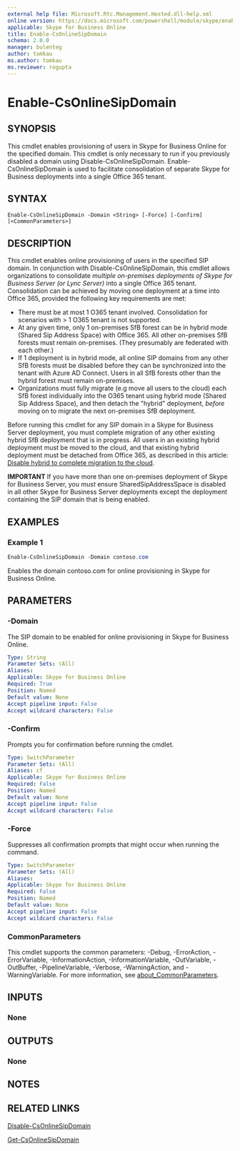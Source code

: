 ```yaml
---
external help file: Microsoft.Rtc.Management.Hosted.dll-help.xml
online version: https://docs.microsoft.com/powershell/module/skype/enable-csonlinesipdomain
applicable: Skype for Business Online
title: Enable-CsOnlineSipDomain
schema: 2.0.0
manager: bulenteg
author: tomkau
ms.author: tomkau
ms.reviewer: rogupta
---
```


# Enable-CsOnlineSipDomain

## SYNOPSIS
This cmdlet enables provisioning of users in Skype for Business Online for the specified domain. This cmdlet is only necessary to run if you previously disabled a domain using Disable-CsOnlineSipDomain. Enable-CsOnlineSipDomain is used to facilitate consolidation of separate Skype for Business deployments into a single Office 365 tenant.

## SYNTAX

```
Enable-CsOnlineSipDomain -Domain <String> [-Force] [-Confirm] [<CommonParameters>]
```

## DESCRIPTION
This cmdlet enables online provisioning of users in the specified SIP domain. In conjunction with Disable-CsOnlineSipDomain, this cmdlet allows organizations to consolidate *multiple on-premises deployments of Skype for Business Server (or Lync Server)* into a single Office 365 tenant. Consolidation can be achieved by moving one deployment at a time into Office 365, provided the following key requirements are met:

- There must be at most 1 O365 tenant involved. Consolidation for scenarios with > 1 O365 tenant is not supported. 
- At any given time, only 1 on-premises SfB forest can be in hybrid mode (Shared Sip Address Space) with Office 365. All other on-premises SfB forests must remain on-premises. (They presumably are federated with each other.) 
- If 1 deployment is in hybrid mode, all online SIP domains from any other SfB forests must be disabled before they can be synchronized into the tenant with Azure AD Connect. Users in all SfB forests other than the hybrid forest must remain on-premises. 
- Organizations must fully migrate (e.g move all users to the cloud) each SfB forest individually into the O365 tenant using hybrid mode (Shared Sip Address Space), and then detach the "hybrid" deployment, *before* moving on to migrate the next on-premises SfB deployment. 

Before running this cmdlet for any SIP domain in a Skype for Business Server deployment, you must complete migration of any other existing hybrid SfB deployment that is in progress. All users in an existing hybrid deployment must be moved to the cloud, and that existing hybrid deployment must be detached from Office 365, as described in this article: [Disable hybrid to complete migration to the cloud](https://docs.microsoft.com/skypeforbusiness/hybrid/cloud-consolidation-disabling-hybrid).

**IMPORTANT**
If you have more than one on-premises deployment of Skype for Business Server, you *must* ensure SharedSipAddressSpace is disabled in all other Skype for Business Server deployments except the deployment containing the SIP domain that is being enabled. 

## EXAMPLES

### Example 1
```powershell
Enable-CsOnlineSipDomain -Domain contoso.com
```

Enables the domain contoso.com for online provisioning in Skype for Business Online. 

## PARAMETERS

### -Domain
The SIP domain to be enabled for online provisioning in Skype for Business Online.

```yaml
Type: String
Parameter Sets: (All)
Aliases:
Applicable: Skype for Business Online
Required: True
Position: Named
Default value: None
Accept pipeline input: False
Accept wildcard characters: False
```

### -Confirm
Prompts you for confirmation before running the cmdlet.

```yaml
Type: SwitchParameter
Parameter Sets: (All)
Aliases: cf
Applicable: Skype for Business Online
Required: False
Position: Named
Default value: None
Accept pipeline input: False
Accept wildcard characters: False
```

### -Force
Suppresses all confirmation prompts that might occur when running the command.

```yaml
Type: SwitchParameter
Parameter Sets: (All)
Aliases:
Applicable: Skype for Business Online
Required: False
Position: Named
Default value: None
Accept pipeline input: False
Accept wildcard characters: False
```

### CommonParameters
This cmdlet supports the common parameters: -Debug, -ErrorAction, -ErrorVariable, -InformationAction, -InformationVariable, -OutVariable, -OutBuffer, -PipelineVariable, -Verbose, -WarningAction, and -WarningVariable.
For more information, see [about_CommonParameters](https://go.microsoft.com/fwlink/?LinkID=113216).

## INPUTS

### None

## OUTPUTS

### None

## NOTES

## RELATED LINKS

[Disable-CsOnlineSipDomain](Disable-CsOnlineSipDomain.md)

[Get-CsOnlineSipDomain](Get-CsOnlineSipDomain.md)
